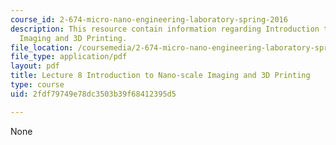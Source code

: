 ```yaml
---
course_id: 2-674-micro-nano-engineering-laboratory-spring-2016
description: This resource contain information regarding Introduction to Nano-scale
  Imaging and 3D Printing.
file_location: /coursemedia/2-674-micro-nano-engineering-laboratory-spring-2016/2fdf79749e78dc3503b39f68412395d5_MIT2_674S16_Lec8Intro.pdf
file_type: application/pdf
layout: pdf
title: Lecture 8 Introduction to Nano-scale Imaging and 3D Printing
type: course
uid: 2fdf79749e78dc3503b39f68412395d5

---
```

None